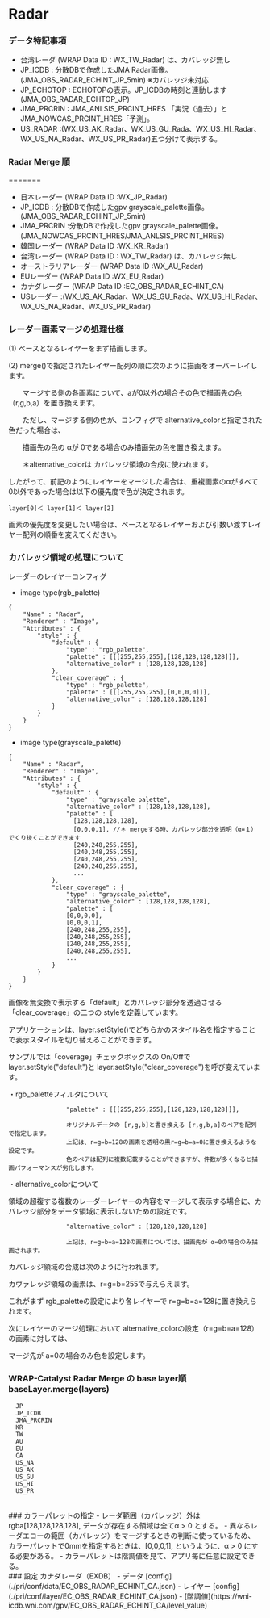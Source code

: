 # Radar

### データ特記事項
 - 台湾レーダ (WRAP Data ID : WX_TW_Radar) は、カバレッジ無し
 - JP_ICDB : 分散DBで作成したJMA Radar画像。(JMA_OBS_RADAR_ECHINT_JP_5min)
   ※カバレッジ未対応
 - JP_ECHOTOP : ECHOTOPの表示。JP_ICDBの時刻と連動します(JMA_OBS_RADAR_ECHTOP_JP)
 - JMA_PRCRIN : JMA_ANLSIS_PRCINT_HRES 「実況（過去）」とJMA_NOWCAS_PRCINT_HRES「予測」。
 - US_RADAR :(WX_US_AK_Radar、WX_US_GU_Rada、WX_US_HI_Radar、WX_US_NA_Radar、WX_US_PR_Radar)五つ分けて表示する。

### Radar Merge 順
=======
 - 日本レーダー (WRAP Data ID :WX_JP_Radar)
 - JP_ICDB : 分散DBで作成したgpv grayscale_palette画像。(JMA_OBS_RADAR_ECHINT_JP_5min)
 - JMA_PRCRIN :分散DBで作成したgpv grayscale_palette画像。(JMA_NOWCAS_PRCINT_HRES/JMA_ANLSIS_PRCINT_HRES）
 - 韓国レーダー (WRAP Data ID :WX_KR_Radar)
 - 台湾レーダー (WRAP Data ID : WX_TW_Radar) は、カバレッジ無し
 - オーストラリアレーダー (WRAP Data ID :WX_AU_Radar)
 - EUレーダー (WRAP Data ID :WX_EU_Radar)
 - カナダレーダー (WRAP Data ID :EC_OBS_RADAR_ECHINT_CA)
 - USレーダー :(WX_US_AK_Radar、WX_US_GU_Rada、WX_US_HI_Radar、WX_US_NA_Radar、WX_US_PR_Radar)
 


### レーダー画素マージの処理仕様

(1) ベースとなるレイヤーをまず描画します。

(2) merge()で指定されたレイヤー配列の順に次のように描画をオーバーレイします。

　　マージする側の各画素について、aが0以外の場合その色で描画先の色（r,g,b,a）を置き換えます。

　　ただし、マージする側の色が、コンフィグで alternative_colorと指定された色だった場合は、

　　描画先の色の αが 0である場合のみ描画先の色を置き換えます。

　　＊alternative_colorは カバレッジ領域の合成に使われます。

したがって、前記のようにレイヤーをマージした場合は、重複画素のαがすべて0以外であった場合は以下の優先度で色が決定されます。

    layer[0]＜ layer[1]＜ layer[2]
    
画素の優先度を変更したい場合は、ベースとなるレイヤーおよび引数い渡すレイヤー配列の順番を変えてください。


### カバレッジ領域の処理について

レーダーのレイヤーコンフィグ
- image type(rgb_palette)
```
{
    "Name" : "Radar",
    "Renderer" : "Image",
    "Attributes" : {
        "style" : {
            "default" : {
                "type" : "rgb_palette",
                "palette" : [[[255,255,255],[128,128,128,128]]],
                "alternative_color" : [128,128,128,128]
            },
            "clear_coverage" : {
                "type" : "rgb_palette",
                "palette" : [[[255,255,255],[0,0,0,0]]],
                "alternative_color" : [128,128,128,128]
            }
        }
    }
}
```
- image type(grayscale_palette)
```
{
    "Name" : "Radar",
    "Renderer" : "Image",
    "Attributes" : {
        "style" : {
            "default" : {
                "type" : "grayscale_palette",
                "alternative_color" : [128,128,128,128],
                "palette" : [
                  [128,128,128,128],
                  [0,0,0,1], //＊ mergeする時、カバレッジ部分を透明（α=１）でくり抜くことができます
                  [240,248,255,255],
                  [240,248,255,255],
                  [240,248,255,255],
                  [240,248,255,255],
                  ...
            },
            "clear_coverage" : {
                "type" : "grayscale_palette",
                "alternative_color" : [128,128,128,128],
                "palette" : [
                [0,0,0,0],
                [0,0,0,1],
                [240,248,255,255],
                [240,248,255,255],
                [240,248,255,255],
                [240,248,255,255],
                ...
            }
        }
    }
}
```

画像を無変換で表示する「default」とカバレッジ部分を透過させる「clear_coverage」の二つの styleを定義しています。

アプリケーションは、layer.setStyle()でどちらかのスタイル名を指定することで表示スタイルを切り替えることができます。

サンプルでは「coverage」チェックボックスの On/Offで layer.setStyle("default")と  layer.setStyle("clear_coverage")を呼び変えています。

・rgb_paletteフィルタについて
              
```
                "palette" : [[[255,255,255],[128,128,128,128]]],

                オリジナルデータの [r,g,b]と書き換える [r,g,b,a]のペアを配列で指定します。
                上記は、r=g=b=128の画素を透明の黒r=g=b=a=0に置き換えるような設定です。
                色のペアは配列に複数記載することができますが、件数が多くなると描画パフォーマンスが劣化します。
```


・alternative_colorについて

領域の超複する複数のレーダーレイヤーの内容をマージして表示する場合に、カバレッジ部分をデータ領域に表示しないための設定です。

```
                "alternative_color" : [128,128,128,128]

                上記は、r=g=b=a=128の画素については、描画先が α=0の場合のみ描画されます。
```

カバレッジ領域の合成は次のように行われます。

カヴァレッジ領域の画素は、r=g=b=255で与えらえます。

これがまず rgb_paletteの設定により各レイヤーで r=g=b=a=128に置き換えられます。

次にレイヤーのマージ処理において alternative_colorの設定（r=g=b=a=128）の画素に対しては、

マージ先が a=0の場合のみ色を設定します。



### WRAP-Catalyst Radar Merge の base layer順 baseLayer.merge(layers)

```
  JP
  JP_ICDB
  JMA_PRCRIN
  KR
  TW
  AU
  EU
  CA
  US_NA
  US_AK
  US_GU
  US_HI
  US_PR
```

<br>
### カラーパレットの指定  
 - レーダ範囲（カバレッジ）外はrgba[128,128,128,128], データが存在する領域は全てα > 0 とする。  
 - 異なるレーダエコーの範囲（カバレッジ）をマージするときの判断に使っているため、  
カラーパレットで0mmを指定するときは、[0,0,0,1], というように、α > 0 にする必要がある。  
 - カラーパレットは階調値を見て、アプリ毎に任意に設定できる。

<br>
### 設定
カナダレーダ（EXDB）
- データ [config](./pri/conf/data/EC_OBS_RADAR_ECHINT_CA.json)
- レイヤー [config](./pri/conf/layer/EC_OBS_RADAR_ECHINT_CA.json)
- [階調値](https://wni-icdb.wni.com/gpv/EC_OBS_RADAR_ECHINT_CA/level_value)